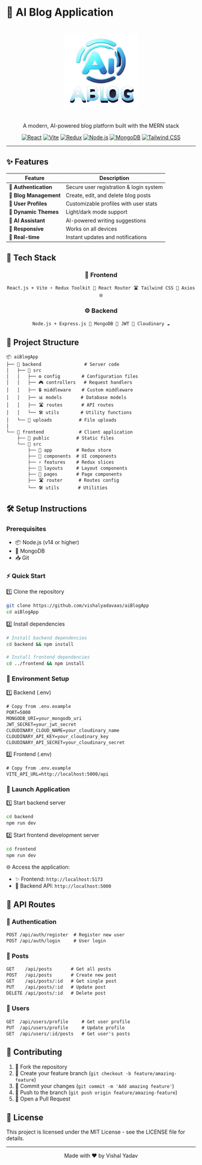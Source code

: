 # 📝 AI Blog Application

<div align="center">

<img src="frontend/public/Icon.png" alt="AI Blog App Banner" width="200" height="200" style="margin: 20px auto;">

A modern, AI-powered blog platform built with the MERN stack

[![React](https://img.shields.io/badge/React-20232A?style=for-the-badge&logo=react&logoColor=61DAFB)](https://reactjs.org/)
[![Vite](https://img.shields.io/badge/Vite-646CFF?style=for-the-badge&logo=vite&logoColor=white)](https://vitejs.dev/)
[![Redux](https://img.shields.io/badge/Redux-593D88?style=for-the-badge&logo=redux&logoColor=white)](https://redux.js.org/)
[![Node.js](https://img.shields.io/badge/Node.js-339933?style=for-the-badge&logo=nodedotjs&logoColor=white)](https://nodejs.org/)
[![MongoDB](https://img.shields.io/badge/MongoDB-4EA94B?style=for-the-badge&logo=mongodb&logoColor=white)](https://www.mongodb.com/)
[![Tailwind CSS](https://img.shields.io/badge/Tailwind_CSS-38B2AC?style=for-the-badge&logo=tailwind-css&logoColor=white)](https://tailwindcss.com/)

</div>

---

## ✨ Features

<div align="center">

| Feature | Description |
|---------|-------------|
| 🔐 **Authentication** | Secure user registration & login system |
| 📝 **Blog Management** | Create, edit, and delete blog posts |
| 👤 **User Profiles** | Customizable profiles with user stats |
| 🎨 **Dynamic Themes** | Light/dark mode support |
| 🤖 **AI Assistant** | AI-powered writing suggestions |
| 📱 **Responsive** | Works on all devices |
| 🔄 **Real-time** | Instant updates and notifications |

</div>

## 🚀 Tech Stack

<div align="center">

### 🎨 Frontend
```
React.js + Vite ⚡️ Redux Toolkit 🔄 React Router 🛣️ Tailwind CSS 🎯 Axios 🌐
```

### ⚙️ Backend
```
Node.js + Express.js 🚀 MongoDB 🍃 JWT 🔑 Cloudinary ☁️
```

</div>

## 📁 Project Structure

```
📦 aiBlogApp
├── 📂 backend                # Server code
│   ├── 📂 src
│   │   ├── ⚙️ config        # Configuration files
│   │   ├── 🎮 controllers   # Request handlers
│   │   ├── 🔒 middleware    # Custom middleware
│   │   ├── 📊 models       # Database models
│   │   ├── 🛣️ routes       # API routes
│   │   └── 🛠️ utils        # Utility functions
│   └── 📁 uploads          # File uploads
│
└── 📂 frontend             # Client application
    ├── 📂 public          # Static files
    └── 📂 src
        ├── 🏪 app         # Redux store
        ├── 🧩 components  # UI components
        ├── ⚡️ features    # Redux slices
        ├── 📐 layouts     # Layout components
        ├── 📄 pages       # Page components
        ├── 🛣️ router      # Routes config
        └── 🛠️ utils       # Utilities

```

## 🛠️ Setup Instructions

### Prerequisites

- 📦 Node.js (v14 or higher)
- 🍃 MongoDB
- 📥 Git

### ⚡️ Quick Start

1️⃣ Clone the repository
```bash
git clone https://github.com/vishalyadavaas/aiBlogApp
cd aiBlogApp
```

2️⃣ Install dependencies
```bash
# Install backend dependencies
cd backend && npm install

# Install frontend dependencies
cd ../frontend && npm install
```

### 🔑 Environment Setup

1️⃣ Backend (.env)
```env
# Copy from .env.example
PORT=5000
MONGODB_URI=your_mongodb_uri
JWT_SECRET=your_jwt_secret
CLOUDINARY_CLOUD_NAME=your_cloudinary_name
CLOUDINARY_API_KEY=your_cloudinary_key
CLOUDINARY_API_SECRET=your_cloudinary_secret
```

2️⃣ Frontend (.env)
```env
# Copy from .env.example
VITE_API_URL=http://localhost:5000/api
```

### 🚀 Launch Application

1️⃣ Start backend server
```bash
cd backend
npm run dev
```

2️⃣ Start frontend development server
```bash
cd frontend
npm run dev
```

🌐 Access the application:
- ✨ Frontend: `http://localhost:5173`
- 🚀 Backend API: `http://localhost:5000`

## 🔗 API Routes

### 🔐 Authentication
```http
POST /api/auth/register  # Register new user
POST /api/auth/login     # User login
```

### 📝 Posts
```http
GET    /api/posts       # Get all posts
POST   /api/posts       # Create new post
GET    /api/posts/:id   # Get single post
PUT    /api/posts/:id   # Update post
DELETE /api/posts/:id   # Delete post
```

### 👤 Users
```http
GET  /api/users/profile     # Get user profile
PUT  /api/users/profile     # Update profile
GET  /api/users/:id/posts   # Get user's posts
```

## 🤝 Contributing

1. 🍴 Fork the repository
2. 🌱 Create your feature branch (`git checkout -b feature/amazing-feature`)
3. 💫 Commit your changes (`git commit -m 'Add amazing feature'`)
4. 🚀 Push to the branch (`git push origin feature/amazing-feature`)
5. 🎉 Open a Pull Request

## 📄 License

This project is licensed under the MIT License - see the LICENSE file for details.

---

<div align="center">

Made with ❤️ by Vishal Yadav

</div>
